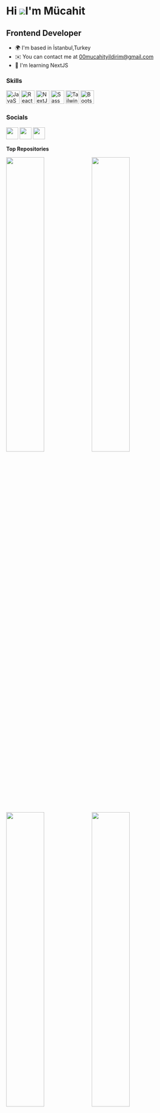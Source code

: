 Hi ![](https://user-images.githubusercontent.com/18350557/176309783-0785949b-9127-417c-8b55-ab5a4333674e.gif)I'm Mücahit
===============================================================================================================================

Frontend Developer
------------------

* 🌍  I'm based in İstanbul,Turkey
* ✉️  You can contact me at [00mucahityildirim@gmail.com](mailto:00mucahityildirim@gmail.com)
* 🧠  I'm learning NextJS

### Skills

<p align="left">
<a href="https://developer.mozilla.org/en-US/docs/Web/JavaScript" target="_blank" rel="noreferrer"><img src="https://raw.githubusercontent.com/danielcranney/readme-generator/main/public/icons/skills/javascript-colored.svg" width="36" height="36" alt="JavaScript" /></a>
<a href="https://reactjs.org/" target="_blank" rel="noreferrer"><img src="https://raw.githubusercontent.com/danielcranney/readme-generator/main/public/icons/skills/react-colored.svg" width="36" height="36" alt="React" /></a>
<a href="https://nextjs.org/docs" target="_blank" rel="noreferrer"><img src="https://raw.githubusercontent.com/danielcranney/readme-generator/main/public/icons/skills/nextjs-colored.svg" width="36" height="36" alt="NextJs" /></a>
<a href="https://sass-lang.com/" target="_blank" rel="noreferrer"><img src="https://raw.githubusercontent.com/danielcranney/readme-generator/main/public/icons/skills/sass-colored.svg" width="36" height="36" alt="Sass" /></a>
<a href="https://tailwindcss.com/" target="_blank" rel="noreferrer"><img src="https://raw.githubusercontent.com/danielcranney/readme-generator/main/public/icons/skills/tailwindcss-colored.svg" width="36" height="36" alt="TailwindCSS" /></a>
<a href="https://getbootstrap.com/" target="_blank" rel="noreferrer"><img src="https://raw.githubusercontent.com/danielcranney/readme-generator/main/public/icons/skills/bootstrap-colored.svg" width="36" height="36" alt="Bootstrap" /></a>
</p>

### Socials

<p align="left"> <a href="https://www.github.com/mucahityildirim0" target="_blank" rel="noreferrer"><img src="https://raw.githubusercontent.com/danielcranney/readme-generator/main/public/icons/socials/github.svg" width="32" height="32" /></a> <a href="https://www.linkedin.com/in/mücahit-yıldırım0" target="_blank" rel="noreferrer"><img src="https://raw.githubusercontent.com/danielcranney/readme-generator/main/public/icons/socials/linkedin.svg" width="32" height="32" /></a> <a href="https://www.twitter.com/mchtyldrm0" target="_blank" rel="noreferrer"><img src="https://raw.githubusercontent.com/danielcranney/readme-generator/main/public/icons/socials/twitter.svg" width="32" height="32" /></a></p>



<b>Top Repositories</b>

<div width="100%" align="center"><a href="https://github.com/mucahityildirim0/social-website" align="left"><img align="left" width="45%" src="https://github-readme-stats.vercel.app/api/pin/?username=mucahityildirim0&repo=social-website&title_color=f97316&text_color=ffffff&icon_color=f97316&bg_color=000000&hide_border=true&locale=en" /></a></div>
<div width="100%" align="center"><a href="https://github.com/mucahityildirim0/social-website" align="left"><img align="left" width="45%" src="https://github-readme-stats.vercel.app/api/pin/?username=mucahityildirim0&repo=social-website&title_color=f97316&text_color=ffffff&icon_color=f97316&bg_color=000000&hide_border=true&locale=en" /></a></div><br /><br /><br /><br /><br /><br /><br />

<div width="100%" align="center"><a href="https://github.com/mucahityildirim0/social-website" align="left"><img align="left" width="45%" src="https://github-readme-stats.vercel.app/api/pin/?username=mucahityildirim0&repo=social-website&title_color=f97316&text_color=ffffff&icon_color=f97316&bg_color=000000&hide_border=true&locale=en" /></a></div>
<div width="100%" align="center"><a href="https://github.com/mucahityildirim0/social-website" align="left"><img align="left" width="45%" src="https://github-readme-stats.vercel.app/api/pin/?username=mucahityildirim0&repo=social-website&title_color=f97316&text_color=ffffff&icon_color=f97316&bg_color=000000&hide_border=true&locale=en" /></a></div><br /><br /><br /><br /><br /><br /><br />
<div width="100%" align="center"><a href="https://github.com/mucahityildirim0/social-website" align="left"><img align="left" width="45%" src="https://github-readme-stats.vercel.app/api/pin/?username=mucahityildirim0&repo=social-website&title_color=f97316&text_color=ffffff&icon_color=f97316&bg_color=000000&hide_border=true&locale=en" /></a></div>
<div width="100%" align="center"><a href="https://github.com/mucahityildirim0/social-website" align="left"><img align="left" width="45%" src="https://github-readme-stats.vercel.app/api/pin/?username=mucahityildirim0&repo=social-website&title_color=f97316&text_color=ffffff&icon_color=f97316&bg_color=000000&hide_border=true&locale=en" /></a></div><br /><br /><br /><br /><br /><br /><br />
<div width="100%" align="center"><a href="https://github.com/mucahityildirim0/social-website" align="left"><img align="left" width="45%" src="https://github-readme-stats.vercel.app/api/pin/?username=mucahityildirim0&repo=social-website&title_color=f97316&text_color=ffffff&icon_color=f97316&bg_color=000000&hide_border=true&locale=en" /></a></div>
<div width="100%" align="center"><a href="https://github.com/mucahityildirim0/social-website" align="left"><img align="left" width="45%" src="https://github-readme-stats.vercel.app/api/pin/?username=mucahityildirim0&repo=social-website&title_color=f97316&text_color=ffffff&icon_color=f97316&bg_color=000000&hide_border=true&locale=en" /></a></div><br /><br /><br /><br /><br /><br /><br />


